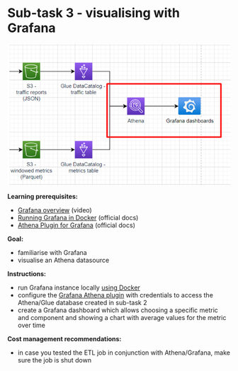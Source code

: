 # Sub-task 3 - visualising with Grafana
![](../materials/diagrams/task3-focus.png)

**Learning prerequisites:**
* [Grafana overview](https://www.youtube.com/watch?v=w-c3KYKQQfs&ab_channel=edureka%21) (video)
* [Running Grafana in Docker](https://grafana.com/docs/grafana/latest/setup-grafana/installation/docker/) (official docs)
* [Athena Plugin for Grafana](https://grafana.com/grafana/plugins/grafana-athena-datasource/?tab=installation) (official docs)

**Goal:**
* familiarise with Grafana
* visualise an Athena datasource

**Instructions:**
* run Grafana instance locally [using Docker](https://grafana.com/docs/grafana/latest/setup-grafana/installation/docker/)
* configure the [Grafana Athena plugin](https://grafana.com/grafana/plugins/grafana-athena-datasource/) with credentials to access the Athena/Glue database created in sub-task 2
* create a Grafana dashboard which allows choosing a specific metric and component and showing a chart with average values for the metric over time

**Cost management recommendations:**
* in case you tested the ETL job in conjunction with Athena/Grafana, make sure the job is shut down